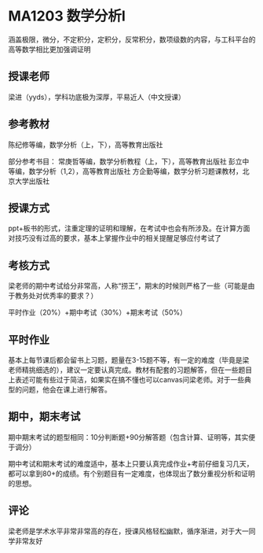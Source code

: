 # MA1203 数学分析I
涵盖极限，微分，不定积分，定积分，反常积分，数项级数的内容，与工科平台的高等数学相比更加强调证明
## 授课老师
梁进（yyds），学科功底极为深厚，平易近人（中文授课）
## 参考教材
陈纪修等编，数学分析（上，下），高等教育出版社

部分参考书目：
常庚哲等编，数学分析教程（上，下），高等教育出版社
彭立中等编，数学分析（1,2），高等教育出版社
方企勤等编，数学分析习题课教材，北京大学出版社

## 授课方式
ppt+板书的形式，注重定理的证明和理解，在考试中也会有所涉及。在计算方面对技巧没有过高的要求，基本上掌握作业中的相关提醒足够应付考试了

## 考核方式
梁老师的期中考试给分非常高，人称“捞王”，期末的时候则严格了一些（可能是由于教务处对优秀率的要求？）

平时作业（20%）+期中考试（30%）+期末考试（50%）


## 平时作业
基本上每节课后都会留书上习题，题量在3-15题不等，有一定的难度（毕竟是梁老师精挑细选的），建议一定要认真完成。教材有配套的习题解答，但在一些题目上表述可能有些过于简洁，如果实在搞不懂也可以canvas问梁老师。对于一些典型的问题，他会在课上进行解答。


## 期中，期末考试
期中期末考试的题型相同：10分判断题+90分解答题（包含计算、证明等，其实便于调分）

期中考试和期末考试的难度适中，基本上只要认真完成作业+考前仔细复习几天，都可以拿到80+的成绩。有个别题目有一定难度，也体现出了数分重视分析和证明的思想。

## 评论
梁老师是学术水平非常非常高的存在，授课风格轻松幽默，循序渐进，对于大一同学非常友好
